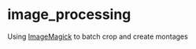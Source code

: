 # image_processing
Using <a href="https://imagemagick.org/index.php" target="_blank">ImageMagick</a> to batch crop and create montages
